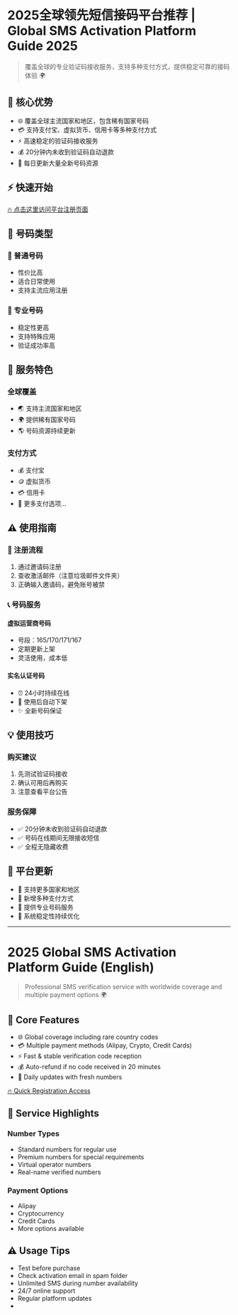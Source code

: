 # 2025全球领先短信接码平台推荐 | Global SMS Activation Platform Guide 2025

> 覆盖全球的专业验证码接收服务，支持多种支付方式，提供稳定可靠的接码体验 🌍

## 🌟 核心优势

- 🌐 覆盖全球主流国家和地区，包含稀有国家号码
- 💳 支持支付宝、虚拟货币、信用卡等多种支付方式
- ⚡️ 高速稳定的验证码接收服务
- 💰 20分钟内未收到验证码自动退款
- 🔄 每日更新大量全新号码资源

## ⚡️ 快速开始

[🔥 点击这里访问平台注册页面](https://sms-activate.org/?ref=3245417)

## 📱 号码类型

### 🎯 普通号码
- 性价比高
- 适合日常使用
- 支持主流应用注册

### 💎 专业号码
- 稳定性更高
- 支持特殊应用
- 验证成功率高

## 💫 服务特色

### 全球覆盖
- 🌏 支持主流国家和地区
- 🌍 提供稀有国家号码
- 🌎 号码资源持续更新

### 支付方式
- 💰 支付宝
- 🪙 虚拟货币
- 💳 信用卡
- 🏦 更多支付选项...

## ⚠️ 使用指南

### 📝 注册流程
1. 通过邀请码注册
2. 查收激活邮件（注意垃圾邮件文件夹）
3. 正确输入邀请码，避免账号被禁

### 📞 号码服务
#### 虚拟运营商号码
- 号段：165/170/171/167
- 定期更新上架
- 灵活使用，成本低

#### 实名认证号码
- ⏰ 24小时持续在线
- 🔄 使用后自动下架
- ✨ 全新号码保证

## 💡 使用技巧

### 购买建议
1. 先测试验证码接收
2. 确认可用后再购买
3. 注意查看平台公告

### 服务保障
- ✅ 20分钟未收到验证码自动退款
- ✅ 号码在线期间无限接收短信
- ✅ 全程无隐藏收费

## 🔔 平台更新

- 📢 支持更多国家和地区
- 📢 新增多种支付方式
- 📢 提供专业号码服务
- 📢 系统稳定性持续优化

---

# 2025 Global SMS Activation Platform Guide (English)

> Professional SMS verification service with worldwide coverage and multiple payment options 🌍

## 🌟 Core Features

- 🌐 Global coverage including rare country codes
- 💳 Multiple payment methods (Alipay, Crypto, Credit Cards)
- ⚡️ Fast & stable verification code reception
- 💰 Auto-refund if no code received in 20 minutes
- 🔄 Daily updates with fresh numbers

[🔥 Quick Registration Access](https://sms-activate.org/?ref=3245417)

## 📱 Service Highlights

### Number Types
- Standard numbers for regular use
- Premium numbers for special requirements
- Virtual operator numbers
- Real-name verified numbers

### Payment Options
- Alipay
- Cryptocurrency
- Credit Cards
- More options available

## ⚠️ Usage Tips

- Test before purchase
- Check activation email in spam folder
- Unlimited SMS during number availability
- 24/7 online support
- Regular platform updates
- 
